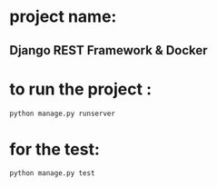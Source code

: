 #  project name:
## Django REST Framework & Docker

# to run the project :
```
python manage.py runserver
```
# for the test:
```
python manage.py test
```